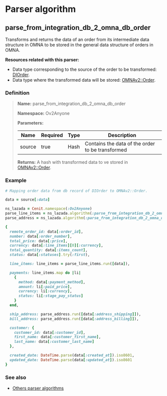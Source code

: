# Parser algorithm
 
## parse_from_integration_db_2_omna_db_order

Transforms and returns the data of an order from its intermediate data structure in OMNA to be stored 
in the general data structure of orders in OMNA.

**Resources related with this parser:**

* Data type corresponding to the source of the order to be transformed: [DIOrder](../data-types/DIOrder.md).
* Data type where the transformed data will be stored: [OMNAv2::Order](https://cenit.io/json_data_type?f[namespace][24075][v]=OMNAv2&f[name][24160][o]=is&f[name][24160][v]=Order).
    
### Definition

> **Name:** parse_from_integration_db_2_omna_db_order
> 
> **Namespace:** Ov2Anyone
>
> **Parameters:**
> 
> | Name | Required | Type | Description |
> | ---- | -------- | ---- | ----------- |
> | source | true | Hash | Contains the data of the order to be transformed |
>
> **Returns:** A hash with transformed data to ve stored in [OMNAv2::Order](https://cenit.io/json_data_type?f[namespace][24075][v]&#x3D;OMNAv2&amp;f[name][24160][o]&#x3D;is&amp;f[name][24160][v]&#x3D;Order).

### Example
```ruby
# Mapping order data from db record of DIOrder to OMNAv2::Order.

data = source[:data]

ns_lazada = Cenit.namespace(:Ov2Anyone)
parse_line_items = ns_lazada.algorithm(:parse_from_integration_db_2_omna_db_order_line_items)
parse_address = ns_lazada.algorithm(:parse_from_integration_db_2_omna_db_order_address)

{
  remote_order_id: data[:order_id],
  number: data[:order_number],
  total_price: data[:price],
  currency: data[:line_items][0][:currency],
  total_quantity: data[:items_count],
  status: data[:statuses].try(:first),

  line_items: line_items = parse_line_items.run([data]),

  payments: line_items.map do |li|
    {
      method: data[:payment_method],
      amount: li[:paid_price],
      currency: li[:currency],
      status: li[:stage_pay_status]
    }
  end,

  ship_address: parse_address.run([data[:address_shipping]]),
  bill_address: parse_address.run([data[:address_billing]]),

  customer: {
    customer_id: data[:customer_id],
    first_name: data[:customer_first_name],
    last_name: data[:customer_last_name]
  },

  created_date: DateTime.parse(data[:created_at]).iso8601,
  updated_date: DateTime.parse(data[:updated_at]).iso8601
}
```

### See also
* [Others parser algorithms](overview?id=parse_from_integration_db_2_omna_db_order)
